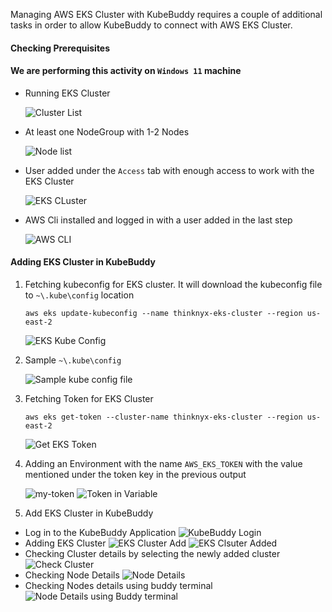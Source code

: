 Managing AWS EKS Cluster with KubeBuddy requires a couple of additional tasks in order to allow KubeBuddy to connect with AWS EKS Cluster.

#### Checking Prerequisites
#### We are performing this activity on `Windows 11`  machine

- Running EKS Cluster
  
    ![Cluster List](/blog/10-04-2025-Managing-AWS-EKS-Cluster-with-KubeBuddy/clusters.png)

- At least one NodeGroup with 1-2 Nodes
  
    ![Node list](/blog/10-04-2025-Managing-AWS-EKS-Cluster-with-KubeBuddy/nodes.png)

- User added under the `Access` tab with enough access to work with the EKS Cluster
  
    ![EKS CLuster](/blog/10-04-2025-Managing-AWS-EKS-Cluster-with-KubeBuddy/eks_cluster.png)

- AWS Cli installed and logged in with a user added in the last step
  
    ![AWS CLI](/blog/10-04-2025-Managing-AWS-EKS-Cluster-with-KubeBuddy/aws-cli.png)

#### Adding EKS Cluster in KubeBuddy

1.	Fetching kubeconfig for EKS cluster. It will download the kubeconfig file to `~\.kube\config` location
   
    ```
    aws eks update-kubeconfig --name thinknyx-eks-cluster --region us-east-2
    ```
    ![EKS Kube Config](/blog/10-04-2025-Managing-AWS-EKS-Cluster-with-KubeBuddy/eks-config.png)

2. Sample `~\.kube\config`

    ![Sample kube config file](/blog/10-04-2025-Managing-AWS-EKS-Cluster-with-KubeBuddy/sample-kube-config.png)

3. Fetching Token for EKS Cluster

    ```
    aws eks get-token --cluster-name thinknyx-eks-cluster --region us-east-2
    ```
    ![Get EKS Token](/blog/10-04-2025-Managing-AWS-EKS-Cluster-with-KubeBuddy/get-token.png)

4. Adding an Environment with the name `AWS_EKS_TOKEN` with the value mentioned under the token key in the previous output

    ![my-token](/blog/10-04-2025-Managing-AWS-EKS-Cluster-with-KubeBuddy/token.png)
    ![Token in Variable](/blog/10-04-2025-Managing-AWS-EKS-Cluster-with-KubeBuddy/token-in-var.png)

5. Add EKS Cluster in KubeBuddy

  - Log in to the KubeBuddy Application
    ![KubeBuddy Login](/blog/10-04-2025-Managing-AWS-EKS-Cluster-with-KubeBuddy/login.png)
  - Adding EKS Cluster
    ![EKS Cluster Add](/blog/10-04-2025-Managing-AWS-EKS-Cluster-with-KubeBuddy/add-eks-cluster.png)
    ![EKS Clsuter Added](/blog/10-04-2025-Managing-AWS-EKS-Cluster-with-KubeBuddy/added-eks-cluster.png)
  - Checking Cluster details by selecting the newly added cluster
    ![Check Cluster](/blog/10-04-2025-Managing-AWS-EKS-Cluster-with-KubeBuddy/check-cluster.png)
  - Checking Node Details
    ![Node Details](/blog/10-04-2025-Managing-AWS-EKS-Cluster-with-KubeBuddy/node-details.png)
  - Checking Nodes details using buddy terminal
    ![Node Details using Buddy terminal](./node-details-terminal.png)